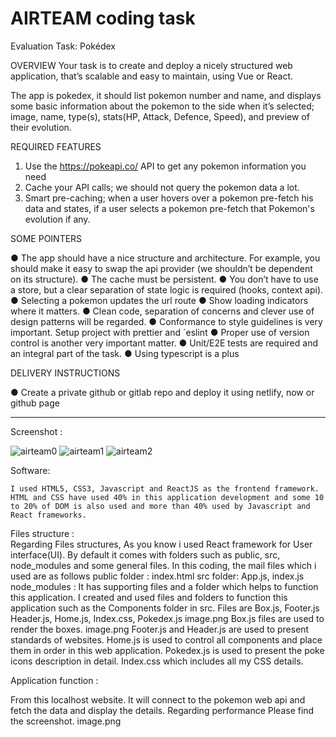 #  AIRTEAM coding task
Evaluation Task: Pokédex

OVERVIEW 
Your task is to create and deploy a nicely structured web application, that’s scalable and easy to 
maintain, using Vue or React.  

The app is pokedex, it should list pokemon number and name, and displays some basic 
information about the pokemon to the side when it’s selected; image, name, type(s), stats(HP, 
Attack, Defence, Speed), and preview of their evolution. 


REQUIRED FEATURES 

1. Use the https://pokeapi.co/ API to get any pokemon information you need
2. Cache your API calls; we should not query the pokemon data a lot.
3. Smart pre-caching; when a user hovers over a pokemon pre-fetch his data and states, if a
user selects a pokemon pre-fetch that Pokemon's evolution if any.

SOME POINTERS

● The app should have a nice structure and architecture. For example, you should make it
easy to swap the api provider (we shouldn’t be dependent on its structure).
● The cache must be persistent.
● You don’t have to use a store, but a clear separation of state logic is required (hooks,
context api).
● Selecting a pokemon updates the url route
● Show loading indicators where it matters.
● Clean code, separation of concerns and clever use of design patterns will be regarded.
● Conformance to style guidelines is very important. Setup project with prettier and `eslint
● Proper use of version control is another very important matter.
● Unit/E2E tests are required and an integral part of the task.
● Using typescript is a plus

DELIVERY INSTRUCTIONS

● Create a private github or gitlab repo and deploy it using netlify, now or 
github page

-----------------------------------------------------------
Screenshot :

![airteam0](https://user-images.githubusercontent.com/74148459/158648695-a91d6a5c-b591-47d8-8813-8d7717a6e8db.jpg)
![airteam1](https://user-images.githubusercontent.com/74148459/158648731-6e4323db-eb22-4e80-9e7d-5de7fe3f2d01.jpg)
![airteam2](https://user-images.githubusercontent.com/74148459/158648855-9ece6246-817c-4772-a01f-37dafce7d43a.jpg)

Software:

    I used HTML5, CSS3, Javascript and ReactJS as the frontend framework.  HTML and CSS have used 40% in this application development and some 10 to 20% of DOM is also used and more than 40% used by Javascript and React frameworks.

Files structure :  
   Regarding Files structures,  As you know i used React framework for User interface(UI).  By default it comes with folders such as public, src, node_modules and some general files.  In this coding,  the mail files which i used are as follows
public folder :  index.html
src folder: App.js, index.js
node_modules :  It has supporting files and a folder which helps to function this application.
I created and used files and folders to function this application such as the Components folder in src.  Files are Box.js, Footer.js Header.js, Home.js, Index.css, Pokedex.js
image.png
Box.js files are used to render the boxes.
image.png
Footer.js and Header.js are used to present standards of websites.
Home.js is used to control all components and place them in order in this web application.
Pokedex.js is used to present the poke icons description in detail.
Index.css which includes all my CSS details.

Application function  :

From this localhost website.  It will connect to the pokemon web api and fetch the data and display the details.  Regarding performance  Please find the screenshot.
image.png
